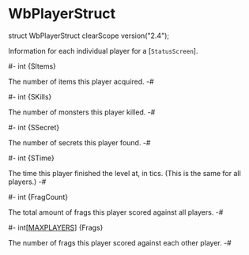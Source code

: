 # WbPlayerStruct

[MAXPLAYERS]: ../Globals.md#memb-MAXPLAYERS
[StatusScreen]: StatusScreen.md

<!-- api-declaration -->
struct WbPlayerStruct clearScope version("2.4");

<!-- api-definition -->
Information for each individual player for a [`StatusScreen`].

<!-- api-members -->
#-
int {SItems}

The number of items this player acquired.
-#

#-
int {SKills}

The number of monsters this player killed.
-#

#-
int {SSecret}

The number of secrets this player found.
-#

#-
int {STime}

The time this player finished the level at, in tics. (This is the same
for all players.)
-#

#-
int {FragCount}

The total amount of frags this player scored against all players.
-#

#-
int[[MAXPLAYERS]\] {Frags}

The number of frags this player scored against each other player.
-#
